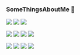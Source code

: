 ### SomeThingsAboutMe 👋

<!--
**milleyin/milleyin** is a ✨ _special_ ✨ repository because its `README.md` (this file) appears on your GitHub profile.

Here are some ideas to get you started:



- 🔭 I’m currently working online Located in Turkey 🇹🇷
- 🌱 I’m currently learning swift
- 👯 I’m looking to collaborate on ...
- 🤔 I’m looking for help with ...
- 💬 Ask me about ...
- 📫 How to reach me: ...
- 😄 Pronouns: ...
- ⚡ Fun fact: ...
-->

![](https://img.shields.io/badge/Math-★★★★☆-88a2bc)   ![](https://img.shields.io/badge/Algorithm-★★★★☆-f0dbb0)   ![](https://img.shields.io/badge/systemArchitect-★★★★☆-efb680)

![](https://img.shields.io/badge/Swift-★★★★☆-d99477)    ![](https://img.shields.io/badge/UIKit-★★★★☆-fffc40)    ![](https://img.shields.io/badge/Cocoa-★★★★☆-ff8000)   ![](https://img.shields.io/badge/SwiftUI-★★★☆☆-ff8172)   

![](https://img.shields.io/badge/php-★★★☆☆-ff2fa9)    ![](https://img.shields.io/badge/C++-★★★★☆-3a579a)   ![](https://img.shields.io/badge/Spring-★★★★☆-36244f)   ![](https://img.shields.io/badge/DevOps-★★★★☆-001e38)

